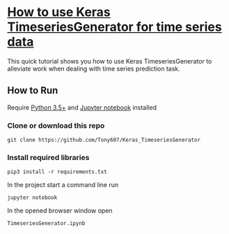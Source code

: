 # [How to use Keras TimeseriesGenerator for time series data](https://www.dlology.com/blog/how-to-use-keras-timeseriesgenerator-for-time-series-data/)

This quick tutorial shows you how to use Keras TimeseriesGenerator to alleviate work when dealing with time series prediction task.
## How to Run
Require [Python 3.5+](https://www.python.org/ftp/python/3.6.4/python-3.6.4.exe) and [Jupyter notebook](https://jupyter.readthedocs.io/en/latest/install.html) installed
### Clone or download this repo
```
git clone https://github.com/Tony607/Keras_TimeseriesGenerator
```
### Install required libraries
`pip3 install -r requirements.txt`


In the project start a command line run
```
jupyter notebook
```
In the opened browser window open
```
TimeseriesGenerator.ipynb
```
